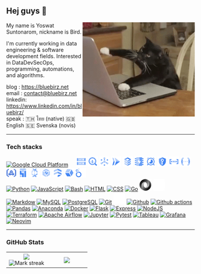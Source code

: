 ## Hej guys 👋

<img src="./img/gif/Cat-typing.gif" align="right" width="300" alt="cat typing meme" />

My name is Yoswat Suntonarom, nickname is Bird.

I'm currently working in data engineering & software development fields. Interested in DataDevSecOps, programming, automations, and algorithms.

blog : <https://bluebirz.net>  
email : <contact@bluebirz.net>  
linkedin: <https://www.linkedin.com/in/bluebirz/>  
speak : 🇹🇭 ไทย (native) 🇬🇧 English  🇸🇪 Svenska (novis)

---

### Tech stacks

<a href="https://cloud.google.com/" title="Google Cloud Platform"><img src="https://raw.githubusercontent.com/onemarc/tech-icons/refs/heads/main/icons/googlecp-dark.svg" alt="Google Cloud Platform" width="32px" height="32px"/></a>
&ensp;&ensp;
<a href="https://cloud.google.com/storage" title="Google Cloud Storage"><img src="./img/gcpicons.com/Cloud-Storage.svg" alt="Cloud Storage icon" width="27px" height="27px"/></a>
<a href="https://cloud.google.com/bigquery" titl="Google BigQuery"><img src="./img/gcpicons.com/BigQuery.svg" alt="BigQuery icon" width="27px" height="27px"/></a>
<a href="https://cloud.google.com/pubsub" title="Google Cloud Pub/Sub"><img src="./img/gcpicons.com/PubSub.svg" alt="Pub/Sub icon" width="27px" height="27px"/></a>
<a href="https://cloud.google.com/run" title="Google Cloud Run"><img src="./img/gcpicons.com/Cloud-Run.svg" alt="Cloud Run icon" width="27px" height="27px"/></a>
<a href="https://cloud.google.com/sql" title="Google Cloud SQL"><img src="./img/gcpicons.com/Cloud-SQL.svg" alt="Cloud SQL icon" width="27px" height="27px"/></a>
<a href="https://cloud.google.com/memorystore" title="Google Cloud Memorystore"><img src="./img/gcpicons.com/Memorystore.svg" alt="Memorystore icon" width="27px" height="27px"/></a>
<a href="https://cloud.google.com/scheduler" title="Google Cloud Scheduler"><img src="./img/gcpicons.com/Cloud-Scheduler.svg" alt="Cloud Scheduler icon" width="27px" height="27px"/></a>
<a href="https://cloud.google.com/kms" title="Google Cloud KMS"><img src="./img/gcpicons.com/Key-Management-Service.svg" alt="Key Key-Management-Service icon" width="27px" height="27px"/></a>
<a href="https://cloud.google.com/secret-manager" title="Google Secret Manager"><img src="./img/gcpicons.com/Secret-Manager.svg" alt="Secret Manager icon" width="27px" height="27px"/></a>
<a href="https://cloud.google.com/functions" title="Google Cloud Functions"><img src="./img/gcpicons.com/Cloud-Functions.svg" alt="Cloud-Functions icon" width="27px" height="27px"/></a>
<a href="https://cloud.google.com/artifact-registry" title="Google Artifact Registry"><img src="./img/gcpicons.com/Artifact-Registry.svg" alt="Artifact Registry icon" width="27px" height="27px"/></a>
<a href="https://cloud.google.com/composer" title="Google Cloud Composer"><img src="./img/gcpicons.com/Cloud-Composer.svg" alt="Cloud Cloud-Composer icon" width="27px" height="27px"/></a>
<a href="https://cloud.google.com/dataflow" title="Google Cloud Dataflow"><img src="./img/gcpicons.com/Dataflow.svg" alt="Dataflow icon" width="27px" height="27px"/></a>
<a href="https://cloud.google.com/build" title="Google Cloud Build"><img src="./img/gcpicons.com/Cloud-Build.svg" alt="Cloud-Build icon" width="27px" height="27px"/></a>
<a href="https://cloud.google.com/firestore" title="Google Firestore"><img src="./img/gcpicons.com/Firestore.svg" alt="Firestore icon" width="27px" height="27px"/></a>
<a href="https://cloud.google.com/stackdriver" title="Google Cloud Stackdriver"><img src="./img/gcpicons.com/Stackdriver.svg" alt="Stackdriver icon" width="27px" height="27px"/></a>
<a href="https://lookerstudio.google.com" title="Google Looker Studio"><img src="./img/gcpicons.com/Looker.svg" alt="Looker studio icon" width="27px" height="27px"/></a>
<br/>
<a href="https://www.python.org/" title="Python"><img src="https://skillicons.dev/icons?i=py" alt="Python" width="32px" height="32px"/></a>
<a href="https://www.w3schools.com/js/default.asp" title="JavaScript"><img src="https://skillicons.dev/icons?i=js" alt="JavaScript" width="32px" height="32px"/></a>
<a href="https://www.gnu.org/software/bash/" title="Bash"><img src="https://skillicons.dev/icons?i=bash" alt="Bash" width="32px" height="32px"/></a>
<a href="https://www.w3schools.com/html/" title="HTML"><img src="https://skillicons.dev/icons?i=html" alt="HTML" width="32px" height="32px"/></a>
<a href="https://www.w3schools.com/css/default.asp" title="CSS"><img src="https://skillicons.dev/icons?i=css" alt="CSS" width="32px" height="32px"/></a>
<a href="https://go.dev/" title="Golang"><img src="https://skillicons.dev/icons?i=go" alt="Go" width="32px" height="32px"/></a>
<a href="https://www.json.org/" title="JSON"><img src="https://raw.githubusercontent.com/devicons/devicon/refs/heads/master/icons/json/json-original.svg" alt="Json" width="32px" height="32px"/></a>
<a href="https://yaml.org/" title="YAML"><img src="https://raw.githubusercontent.com/onemarc/tech-icons/refs/heads/main/icons/yaml-light.svg" alt="YAML" width="32px" height="32px"/></a>
<a href="https://www.markdownguide.org/" title="Markdown"><img src="https://raw.githubusercontent.com/onemarc/tech-icons/refs/heads/main/icons/markdown-light.svg" alt="Markdow" width="32px" height="32px"/></a>
<a href="https://www.mysql.com/" title="MySQL"><img src="https://skillicons.dev/icons?i=mysql" alt="MySQL" width="32px" height="32px"/></a>
<a href="https://www.postgresql.org/" title="PostgreSQL"><img src="https://skillicons.dev/icons?i=postgres" alt="PostgreSQL" width="32px" height="32px"/></a>
<a href="https://git-scm.com/" title="Git"><img src="https://skillicons.dev/icons?i=git" alt="Git" width="32px" height="32px"/></a>
<a href="https://en.wikipedia.org/wiki/CI/CD" title="CI/CD"><img src="https://raw.githubusercontent.com/onemarc/tech-icons/refs/heads/main/icons%232/cicd-light.svg" alt="CI/CD" width="32px" height="32px"/></a>
<a href="https://github.com/" title="Github"><img src="https://skillicons.dev/icons?i=github" alt="Github" width="32px" height="32px"/></a>
<a href="https://github.com/features/actions" title="Github actions"><img src="https://skillicons.dev/icons?i=githubactions" alt="Github actions" width="32px" height="32px"/></a>
<a href="https://pandas.pydata.org/" title="Pandas"><img src="https://raw.githubusercontent.com/onemarc/tech-icons/refs/heads/main/icons/pandas-light.svg" alt="Pandas" width="32px" height="32px"/></a>
<a href="https://www.anaconda.com/" title="Anaconda"><img src="https://skillicons.dev/icons?i=anaconda" alt="Anaconda" width="32px" height="32px"/></a>
<a href="https://www.docker.com/" title="Docker"><img src="https://skillicons.dev/icons?i=docker" alt="Docker" width="32px" height="32px"/></a>
<a href="https://flask.palletsprojects.com/en/stable/" title="Flask"><img src="https://skillicons.dev/icons?i=flask" alt="Flask" width="32px" height="32px"/></a>
<a href="http://expressjs.com/" title="ExpressJS"><img src="https://skillicons.dev/icons?i=express" alt="Express" width="32px" height="32px"/></a>
<a href="https://nodejs.org/" title="NodeJS"><img src="https://skillicons.dev/icons?i=nodejs" alt="NodeJS" width="32px" height="32px"/></a>
<a href="https://www.terraform.io/" title="Terraform"><img src="https://skillicons.dev/icons?i=terraform" alt="Terraform" width="32px" height="32px"/></a>
<a href="https://airflow.apache.org/" title="Apache Airflow"><img src="https://raw.githubusercontent.com/onemarc/tech-icons/refs/heads/main/icons/apacheairflow-dark.svg" alt="Apache Airflow" width="32px" height="32px"/></a>
<a href="https://jupyter.org/" title="Jupyter"><img src="https://raw.githubusercontent.com/onemarc/tech-icons/refs/heads/main/icons/jupyter-dark.svg" alt="Jupyter" width="32px" height="32px"/></a>
<a href="https://pytest.org/" title="Pytest"><img src="https://raw.githubusercontent.com/onemarc/tech-icons/refs/heads/main/icons/pytest-dark.svg" alt="Pytest" width="32px" height="32px"/></a>
<a href="https://www.tableau.com/" title="Tableau"><img src="https://raw.githubusercontent.com/onemarc/tech-icons/refs/heads/main/icons/tableau-light.svg" alt="Tableau" width="32px" height="32px"/></a>
<a href="https://grafana.com/" title="Grafana"><img src="https://skillicons.dev/icons?i=grafana" alt="Grafana" width="32px" height="32px"/></a>
<a href="https://neovim.io/" title="Neovim"><img src="https://skillicons.dev/icons?i=neovim" alt="Neovim" width="32px" height="32px"/></a>

---

### GitHub Stats

<table class="stats"><tbody><tr border="none">
  <td width="50%" align="center">
    <img align="center" src="https://readme-stats-fork-mauve.vercel.app/api/?username=bluebirz&theme=dark&show_icons=true&count_private=true"><br>
    <img alt="Mark streak" src="https://github-readme-streak-stats-five-roan.vercel.app?user=bluebirz&theme=dark">
  </td>
  <td width="50%" align="center">
    <img align="center" src="https://readme-stats-fork-mauve.vercel.app/api/top-langs/?username=bluebirz&theme=dark&hide_border=false&no-bg=true&no-frame=true&langs_count=6&layout=donut">
  </td>
</tr></tbody></table>
